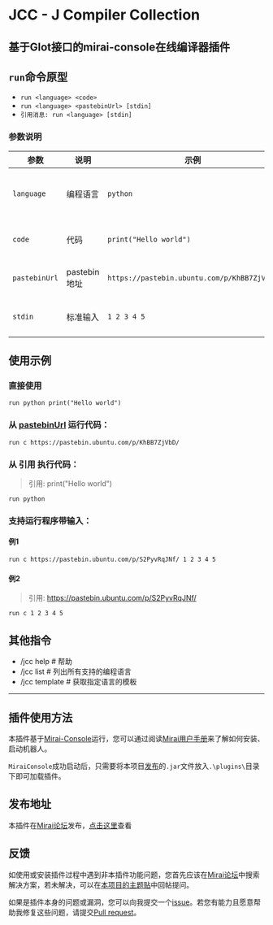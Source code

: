 # JCC - J Compiler Collection
## 基于Glot接口的mirai-console在线编译器插件

## `run`命令原型
 - `run <language> <code>`
 - `run <language> <pastebinUrl> [stdin]`
 - `引用消息: run <language> [stdin]`
### 参数说明
| 参数 | 说明 | 示例 | 备注 |
| ---- | ---- | --- | --- |
| `language` | 编程语言 | `python` | 用`/jcc list`列出所有支持的语言 |
| `code` | 代码 | `print("Hello world")` | 要运行的代码，支持换行 |
| `pastebinUrl` | pastebin地址 | `https://pastebin.ubuntu.com/p/KhBB7ZjVbD/` | 需要在 [pastebin](https://pastebin.ubuntu.com/) 上传代码 | 
| `stdin` | 标准输入 | `1 2 3 4 5` | 可选 用于`scanf`之类 |

## 使用示例
### 直接使用
`run python print("Hello world")`

### 从 [pastebinUrl](https://pastebin.ubuntu.com/) 运行代码：
`run c https://pastebin.ubuntu.com/p/KhBB7ZjVbD/`

### 从 引用 执行代码：
> 引用: print("Hello world")

`run python`

### 支持运行程序带输入：
#### 例1
`run c https://pastebin.ubuntu.com/p/S2PyvRqJNf/ 1 2 3 4 5`

#### 例2
> 引用: https://pastebin.ubuntu.com/p/S2PyvRqJNf/

`run c 1 2 3 4 5`

## 其他指令
 - /jcc help    # 帮助
 - /jcc list    # 列出所有支持的编程语言
 - /jcc template <language>    # 获取指定语言的模板

---

## 插件使用方法
本插件基于[Mirai-Console](https://github.com/mamoe/mirai-console)运行，您可以通过阅读[Mirai用户手册](https://docs.mirai.mamoe.net/UserManual.html)来了解如何安装、启动机器人。

`MiraiConsole`成功启动后，只需要将本项目[发布](https://github.com/jie65535/mirai-console-jcc-plugin/releases)的`.jar`文件放入`.\plugins\`目录下即可加载插件。

## 发布地址
本插件在[Mirai论坛](https://mirai.mamoe.net/)发布，[点击这里](https://mirai.mamoe.net/topic/463/jcc-%E5%9F%BA%E4%BA%8Emirai-console%E7%9A%84%E5%9C%A8%E7%BA%BF%E7%BC%96%E8%AF%91%E6%8F%92%E4%BB%B6)查看

## 反馈
如使用或安装插件过程中遇到非本插件功能问题，您首先应该在[Mirai论坛](https://mirai.mamoe.net/)中搜索解决方案，若未解决，可以在[本项目的主题贴](https://mirai.mamoe.net/topic/463/jcc-%E5%9F%BA%E4%BA%8Emirai-console%E7%9A%84%E5%9C%A8%E7%BA%BF%E7%BC%96%E8%AF%91%E6%8F%92%E4%BB%B6)中回帖提问。

如果是插件本身的问题或漏洞，您可以向我提交一个[issue](https://github.com/jie65535/mirai-console-jcc-plugin/issues)。若您有能力且愿意帮助我修复这些问题，请提交[Pull request](https://github.com/jie65535/mirai-console-jcc-plugin/pulls)。
